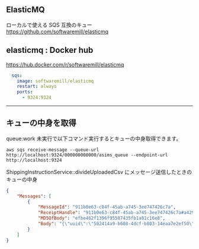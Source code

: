 ## ElasticMQ
ローカルで使える SQS 互換のキュー  
https://github.com/softwaremill/elasticmq


## elasticmq : Docker hub
https://hub.docker.com/r/softwaremill/elasticmq


```yaml
  sqs:
    image: softwaremill/elasticmq
    restart: always
    ports:
      - 9324:9324
```
_____________________________________________________________________
## キューの中身を取得

queue:work 未実行で以下コマンド実行するとキューの中身取得できます。
```
aws sqs receive-message --queue-url http://localhost:9324/000000000000/asims_queue --endpoint-url http://localhost:9324
```

ShippingInstructionService::divideUploadedCsv にメッセージ送信したときのキューの中身
```json
{
    "Messages": [
        {
            "MessageId": "911b0e63-c84f-45ab-a745-3ee747426c7a",
            "ReceiptHandle": "911b0e63-c84f-45ab-a745-3ee747426c7a#a42986c1-f01a-4a32-a60a-bb2f13593a4f",
            "MD5OfBody": "efbe462f1396f95587435fb1a81c16e8",
            "Body": "{\"uuid\":\"582414a9-b608-4dcf-b803-14eaa7e2ef50\",\"displayName\":\"App\\\\Jobs\\\\ShippingInstruction\\\\ShippingInstructionCsvImportJob\",\"job\":\"Illuminate\\\\Queue\\\\CallQueuedHandler@call\",\"maxTries\":null,\"maxExceptions\":3,\"backoff\":\"30\",\"timeout\":null,\"retryUntil\":null,\"data\":{\"commandName\":\"App\\\\Jobs\\\\ShippingInstruction\\\\ShippingInstructionCsvImportJob\",\"command\":\"O:60:\\\"App\\\\Jobs\\\\ShippingInstruction\\\\ShippingInstructionCsvImportJob\\\":14:{s:12:\\\"\\u0000*\\u0000receiptNo\\\";i:7;s:5:\\\"tries\\\";N;s:13:\\\"maxExceptions\\\";i:3;s:7:\\\"backoff\\\";i:30;s:3:\\\"job\\\";N;s:10:\\\"connection\\\";N;s:5:\\\"queue\\\";N;s:15:\\\"chainConnection\\\";N;s:10:\\\"chainQueue\\\";N;s:19:\\\"chainCatchCallbacks\\\";N;s:5:\\\"delay\\\";N;s:11:\\\"afterCommit\\\";N;s:10:\\\"middleware\\\";a:0:{}s:7:\\\"chained\\\";a:0:{}}\"}}"
        }
    ]
}
```

